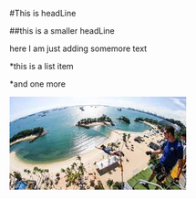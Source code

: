 #This is headLine

##this is a smaller headLine

here I am just adding somemore text 

*this is a list item 

*and one more 

![](Sentosa.jpg)


